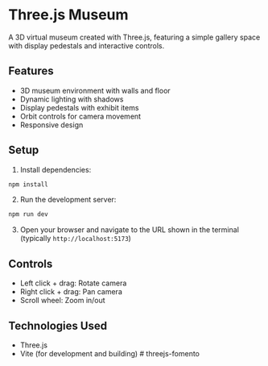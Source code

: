 # Three.js Museum

A 3D virtual museum created with Three.js, featuring a simple gallery space with display pedestals and interactive controls.

## Features

- 3D museum environment with walls and floor
- Dynamic lighting with shadows
- Display pedestals with exhibit items
- Orbit controls for camera movement
- Responsive design

## Setup

1. Install dependencies:
```bash
npm install
```

2. Run the development server:
```bash
npm run dev
```

3. Open your browser and navigate to the URL shown in the terminal (typically `http://localhost:5173`)

## Controls

- Left click + drag: Rotate camera
- Right click + drag: Pan camera
- Scroll wheel: Zoom in/out

## Technologies Used

- Three.js
- Vite (for development and building) #   t h r e e j s - f o m e n t o  
 